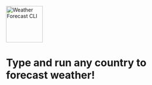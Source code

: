 <img src="https://github.com/PhilipBright/WeatherForecastingCLI/assets/90340993/37a01dc0-c8da-4f1c-a7c0-060ecd2826d9" alt="Weather Forecast CLI" style="width: 100px; height: auto;"> 
<h1>Type and run any country to forecast weather!</h1>

